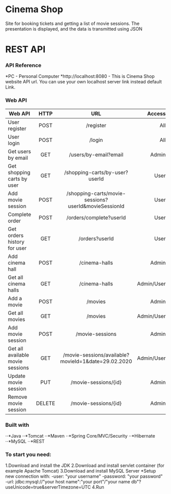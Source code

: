 # Cinema Shop

Site for booking tickets and getting a list of movie sessions. The presentation is displayed, and the data is
transmitted using JSON

# REST API

### API Reference

*PC - Personal Computer 
*http://localhost:8080 - This is Cinema Shop website API url. You can use your own localhost
server link instead default Link.

### Web API

|          Web API               |  HTTP  |                        URL                         |  Access  |
|--------------------------------|:------:|:--------------------------------------------------:|---------:|
|User register                   |POST    |/register                                           |All       |
|User login                      |POST    |/login                                              |All       |
|Get users by email              |GET     |/users/by-email?email                               |Admin     |
|Get shopping carts by user      |GET     |/shopping-carts/by-user?userId                      |User      |
|Add movie session               |POST    |/shopping-carts/movie-sessions?userId&movieSessionId|User      |
|Complete order                  |POST    |/orders/complete?userId                             |User      |
|Get orders history for user     |GET     |/orders?userId                                      |User      |
|Add cinema hall                 |POST    |/cinema-halls                                       |Admin     |
|Get all cinema halls            |GET     |/cinema-halls                                       |Admin/User|
|Add a movie                     |POST    |/movies                                             |Admin     |
|Get all movies                  |GET     |/movies                                             |Admin/User|
|Add movie session               |POST    |/movie-sessions                                     |Admin     |
|Get all available movie sessions|GET     |/movie-sessions/available?movieId=1&date=29.02.2020 |Admin/User|
|Update movie session            |PUT     |/movie-sessions/{id}                                |Admin     |
|Remove movie session            |DELETE  |/movie-sessions/{id}                                |Admin     |

### Built with

⋅⋅*Java ⋅⋅*Tomcat ⋅⋅*Maven ⋅⋅*Spring Core/MVC/Security ⋅⋅*Hibernate ⋅⋅*MySQL ⋅⋅*REST

### To start you need:
1.Download and install the JDK
2.Download and install servlet container (for example Apache Tomcat)
3.Download and install MySQL Server
*Setup new connection with:
-user: "your username"
-password: "your password"
-url: jdbc:mysql://"your host name":"your port"/"your name db"?useUnicode=true&serverTimezone=UTC
4.Run
